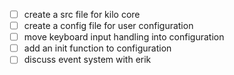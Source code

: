 - [ ] create a src file for kilo core
- [ ] create a config file for user configuration
- [ ] move keyboard input handling into configuration
- [ ] add an init function to configuration
- [ ] discuss event system with erik
